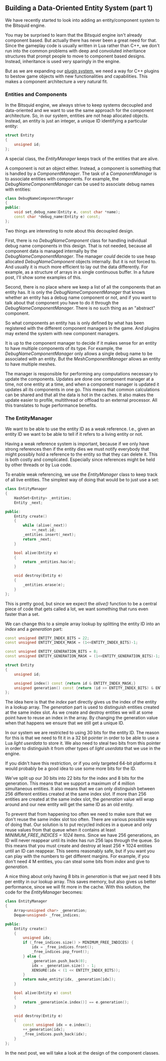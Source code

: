 ## Building a Data-Oriented Entity System (part 1)

We have recently started to look into adding an entity/component system to the Bitsquid engine.

You may be surprised to learn that the Bitsquid engine isn't already component based. But actually there has never been a great need for that. Since the gameplay code is usually written in Lua rather than C++, we don't run into the common problems with deep and convoluted inheritance structures that prompt people to move to component based designs. Instead, inheritance is used very sparingly in the engine.

But as we are expanding our [plugin system](http://bitsquid.blogspot.se/2014/04/building-engine-plugin-system.html), we need a way for C++ plugins to bestow game objects with new functionalities and capabilities. This makes a component architecture a very natural fit.

### Entities and Components

In the Bitsquid engine, we always strive to keep systems decoupled and data-oriented and we want to use the same approach for the component architecture. So, in our system, entities are not heap allocated objects. Instead, an entity is just an integer, a unique ID identifying a particular entity:

```cpp
struct Entity
{
	unsigned id;
};
```

A special class, the *EntityManager* keeps track of the entities that are alive.

A component is not an object either. Instead, a component is something that is handled by a *ComponentManager*. The task of a *ComponentManager* is to associate entities with components. For example, the *DebugNameComponentManager* can be used to associate debug names with entities:

```cpp
class DebugNameComponentManager
{
public:
	void set_debug_name(Entity e, const char *name);
	const char *debug_name(Entity e) const;
};
```

Two things are interesting to note about this decoupled design.

First, there is no *DebugNameComponent* class for handling individual debug name components in this design. That is not needed, because all component data is managed internally by the *DebugNameComponentManager*. The manager *could* decide to use heap allocated *DebugNameComponent* objects internally. But it is not forced to. And usually it is much more efficient to lay out the data differently. For example, as a structure of arrays in a single continuous buffer. In a future post, I'll show some examples of this.

Second, there is no place where we keep a list of all the components that an entity has. It is only the *DebugNameComponentManager* that knows whether an entity has a debug name component or not, and if you want to talk about that component you have to do it through the *DebugNameComponentManager*. There is no such thing as an "abstract" component.

So what components an entity has is only defined by what has been registered with the different component managers in the game. And plugins may extend the system with new component managers.

It is up to the component manager to decide if it makes sense for an entity to have multiple components of its type. For example, the *DebugNameComponentManager* only allows a single debug name to be associated with an entity. But the *MeshComponentManager* allows an entity to have multiple meshes.

The manager is responsible for performing any computations necessary to update the components. Updates are done one component manager at a time, not one entity at a time, and when a component manager is updated it updates all its components in one go. This means that common calculations can be shared and that all the data is hot in the caches. It also makes the update easier to profile, multithread or offload to an external processor. All this translates to huge performance benefits.

### The EntityManager

We want to be able to use the entity ID as a weak reference. I.e., given an entity ID we want to be able to tell if it refers to a living entity or not.

Having a weak reference system is important, because if we only have strong references then if the entity dies we must notify everybody that might possibly hold a reference to the entity so that they can delete it. This is both costly and complicated. Especially since references might be held by other threads or by Lua code.

To enable weak referencing, we use the *EntityManager* class to keep track of all live entities. The simplest way of doing that would be to just use a set:

```cpp
class EntityManager
{
	HashSet<Entity> _entities;
	Entity _next;

public:
	Entity create()
	{
		while (alive(_next))
			++_next.id;
		_entities.insert(_next);
		return _next;
	}

	bool alive(Entity e)
	{
		return _entities.has(e);
	}

	void destroy(Entity e)
	{
		_entities.erase(e);
	}
};
```

This is pretty good, but since we expect the *alive()* function to be a central piece of code that gets called a lot, we want something that runs even faster than a set.

We can change this to a simple array lookup by splitting the entity ID into an *index* and a *generation* part:

```cpp
const unsigned ENTITY_INDEX_BITS = 22;
const unsigned ENTITY_INDEX_MASK = (1<<ENTITY_INDEX_BITS)-1;

const unsigned ENTITY_GENERATION_BITS = 8;
const unsigned ENTITY_GENERATION_MASK = (1<<ENTITY_GENERATION_BITS)-1;

struct Entity
{
	unsigned id;

	unsigned index() const {return id & ENTITY_INDEX_MASK;}
	unsigned generation() const {return (id >> ENTITY_INDEX_BITS) & ENTITY_GENERATION_MASK;}
};
```

The idea here is that the *index* part directly gives us the index of the entity in a lookup array. The *generation* part is used to distinguish entities created at the same index slot. As we create and destroy entities we will at some point have to reuse an index in the array. By changing the generation value when that happens we ensure that we still get a unique ID.

In our system we are restricted to using 30 bits for the entity ID. The reason for this is that we need to fit it in a 32 bit pointer in order to be able to use a Lua *light userdata* to store it. We also need to steal two bits from this pointer in order to distinguish it from other types of *light userdata* that we use in the engine.

If you didn't have this restriction, or if you only targeted 64-bit platforms it would probably be a good idea to use some more bits for the ID.

We've split up our 30 bits into 22 bits for the index and 8 bits for the generation. This means that we support a maximum of 4 million simultaneous entities. It also means that we can only distinguish between 256 different entities created at the same index slot. If more than 256 entities are created at the same index slot, the *generation* value will wrap around and our new entity will get the same ID as an old entity.

To prevent that from happening too often we need to make sure that we don't reuse the same index slot too often. There are various possible ways of doing that. Our solution is to put recycled indices in a queue and only reuse values from that queue when it contains at least *MINIMUM_FREE_INDICES = 1024* items. Since we have 256 generations, an ID will never reappear until its index has run 256 laps through the queue. So this means that you must create and destroy at least 256 * 1024 entities until an ID can reappear. This seems reasonably safe, but if you want you can play with the numbers to get different margins. For example, if you don't need 4 M entities, you can steal some bits from *index* and give to *generation*.

A nice thing about only having 8 bits in *generation* is that we just need 8 bits per entity in our lookup array. This saves memory, but also gives us better performance, since we will fit more in the cache. With this solution, the code for the *EntityManager* becomes:

```cpp
class EntityManager
{
	Array<unsigned char> _generation;
	Deque<unsigned> _free_indices;

public:
	Entity create()
	{
		unsigned idx;
		if (_free_indices.size() > MINIMUM_FREE_INDICES) {
			idx = _free_indices.front();
			_free_indices.pop_front();
		} else {
			_generation.push_back(0);
			idx = _generation.size() - 1;
			XENSURE(idx < (1 << ENTITY_INDEX_BITS));
		}
		return make_entity(idx, _generation[idx]);
	}

	bool alive(Entity e) const
	{
		return _generation[e.index()] == e.generation();
	}

	void destroy(Entity e)
	{
		const unsigned idx = e.index();
		++_generation[idx];
		_free_indices.push_back(idx);
	}
};
```

In the next post, we will take a look at the design of the component classes.
